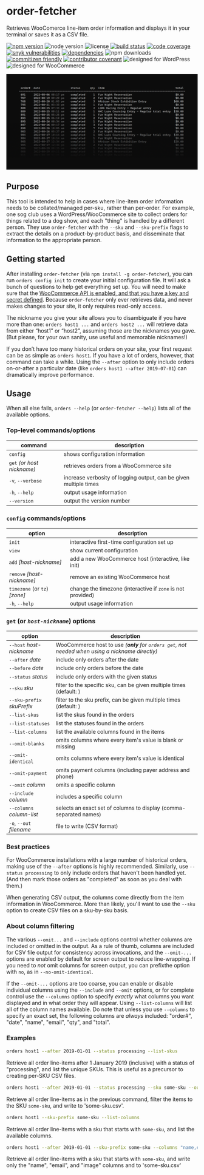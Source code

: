 # order-fetcher

Retrieves WooComerce line-item order information and displays it in your terminal or saves it as a CSV file.

[![npm version](https://img.shields.io/npm/v/order-fetcher.svg?logo=npm)](https://www.npmjs.com/package/order-fetcher)
![node version](https://img.shields.io/node/v/order-fetcher?logo=node.js&logoColor=white)
![license](https://img.shields.io/github/license/JaredReisinger/order-fetcher)
[![build status](https://img.shields.io/github/actions/workflow/status/JaredReisinger/order-fetcher/build.yml?branch=main&logo=github)](https://github.com/JaredReisinger/order-fetcher/actions?query=workflow%3Abuild+branch%3Amain)
[![code coverage](https://img.shields.io/codecov/c/github/JaredReisinger/order-fetcher.svg?logo=codecov&logoColor=white)](https://codecov.io/github/JaredReisinger/order-fetcher)
[![snyk vulnerabilities](https://snyk.io/test/github/jaredreisinger/order-fetcher/badge.svg)](https://snyk.io/test/github/jaredreisinger/order-fetcher)
[![dependencies](https://img.shields.io/librariesio/github/JaredReisinger/order-fetcher)](https://libraries.io/github/JaredReisinger/order-fetcher)
![npm downloads](https://img.shields.io/npm/d18m/order-fetcher)
[![commitizen friendly](https://img.shields.io/badge/commitizen-friendly-brightgreen.svg)](http://commitizen.github.io/cz-cli/)
[![contributor covenant](https://img.shields.io/badge/Contributor%20Covenant-2.1-4baaaa.svg)](https://github.com/JaredReisinger/order-fetcher/blob/main/docs/CODE_OF_CONDUCT.md)
![designed for WordPress](https://img.shields.io/badge/designed%20for-WordPress-%2321759B?logo=wordpress&logoColor=white)
![designed for WooCommerce](https://img.shields.io/badge/designed%20for-WooCommerce-%2396588A?logo=woo&logoColor=white)

![](./docs/order-fetcher.png)

## Purpose

This tool is intended to help in cases where line-item order information needs to be collated/managed per-sku, rather than per-order. For example, one sog club uses a WordPress/WooCommerce site to collect orders for things related to a dog show, and each "thing" is handled by a different person. They use `order-fetcher` with the `--sku` and `--sku-prefix` flags to extract the details on a product-by-product basis, and disseminate that information to the appropriate person.

## Getting started

After installing `order-fetcher` (via `npm install -g order-fetcher`), you can run `orders config init` to create your initial configuration file. It will ask a bunch of questions to help get everything set up. You will need to make sure that the [WooCommerce API is enabled, and that you have a key and secret defined](https://docs.woocommerce.com/document/woocommerce-rest-api/). Because `order-fetcher` only ever retrieves data, and never makes changes to your site, it only requires read-only access.

The nickname you give your site allows you to disambiguate if you have more than one: `orders host1 ...` and `orders host2 ...` will retrieve data from either “host1” or “host2”, assuming those are the nicknames you gave. (But please, for your own sanity, use useful and memorable nicknames!)

If you don’t have too many historical orders on your site, your first request can be as simple as `orders host1`. If you have a lot of orders, however, that command can take a while. Using the `--after` option to only include orders on-or-after a particular date (like `orders host1 --after 2019-07-01`) can dramatically improve performance.

## Usage

When all else fails, `orders --help` (or `order-fetcher --help`) lists all of the available options.

### Top-level commands/options

| command                    | description                                                       |
| -------------------------- | ----------------------------------------------------------------- |
| `config`                   | shows configuration information                                   |
| `get` _(or host nickname)_ | retrieves orders from a WooCommerce site                          |
| `-v`, `--verbose`          | increase verbosity of logging output, can be given multiple times |
| `-h`, `--help`             | output usage information                                          |
| `--version`                | output the version number                                         |

### `config` commands/options

| option                        | description                                                 |
| ----------------------------- | ----------------------------------------------------------- |
| `init`                        | interactive first-time configuration set up                 |
| `view`                        | show current configuration                                  |
| `add` _[host-nickname]_       | add a new WooCommerce host (interactive, like init)         |
| `remove` _[host-nickname]_    | remove an existing WooCommerce host                         |
| `timezone` (or `tz`) _[zone]_ | change the timezone (interactive if `zone` is not provided) |
| `-h`, `--help`                | output usage information                                    |

### `get` (or _`host-nickname`_) options

| option                     | description                                                                                      |
| -------------------------- | ------------------------------------------------------------------------------------------------ |
| `--host` _host-nickname_   | WooCommerce host to use _(**only** for `orders get`, not needed when using a nickname directly)_ |
| `--after` _date_           | include only orders after the date                                                               |
| `--before` _date_          | include only orders before the date                                                              |
| `--status` _status_        | include only orders with the given status                                                        |
| `--sku` _sku_              | filter to the specific sku, can be given multiple times (default: )                              |
| `--sku-prefix` _skuPrefix_ | filter to the sku prefix, can be given multiple times (default: )                                |
| `--list-skus`              | list the skus found in the orders                                                                |
| `--list-statuses`          | list the statuses found in the orders                                                            |
| `--list-columns`           | list the available columns found in the items                                                    |
| `--omit-blanks`            | omits columns where every item's value is blank or missing                                       |
| `--omit-identical`         | omits columns where every item's value is identical                                              |
| `--omit-payment`           | omits payment columns (including payer address and phone)                                        |
| `--omit` _column_          | omits a specific column                                                                          |
| `--include` _column_       | includes a specific column                                                                       |
| `--columns` _column-list_  | selects an exact set of columns to display (comma-separated names)                               |
| `-o`, `--out` _filename_   | file to write (CSV format)                                                                       |

### Best practices

For WooCommerce installations with a large number of historical orders, making use of the `--after` options is highly recommended. Similarly, use `--status processing` to only include orders that haven't been handled yet. (And then mark those orders as "completed" as soon as you deal with them.)

When generating CSV output, the columns come directly from the item information in WooCommerce. More than likely, you'll want to use the `--sku` option to create CSV files on a sku-by-sku basis.

### About column filtering

The various `--omit...` and `--include` options control whether columns are included or omitted in the output. As a rule of thumb, columns are included for CSV file output for consistency across invocations, and the `--omit-...` options are enabled by default for screen output to reduce line-wrapping. If you need to _not_ omit columns for screen output, you can prefixthe option with `no`, as in `--no-omit-identical`.

If the `--omit-...` options are too coarse, you can enable or disable individual columns using the `--include` and `--omit` options, or for complete control use the `--columns` option to specify _exactly_ what columns you want displayed and in what order they will appear. Using `--list-columns` will list all of the column names available. Do note that unless you use `--columns` to specify an exact set, the following columns are _always_ included: "order#", "date", "name", "email", "qty", and "total".

### Examples

```sh
orders host1 --after 2019-01-01 --status processing --list-skus
```

Retrieve all order line-items after 1 January 2019 (inclusive) with a status of "processing", and list the unique SKUs. This is useful as a precursor to creating per-SKU CSV files.

```sh
orders host1 --after 2019-01-01 --status processing --sku some-sku --out some-sku.csv
```

Retrieve all order line-items as in the previous command, filter the items to the SKU `some-sku`, and write to 'some-sku.csv'.

```sh
orders host1 --sku-prefix some-sku --list-columns
```

Retrieve all order line-items with a sku that starts with `some-sku`, and list the available columns.

```sh
orders host1 --after 2019-01-01 --sku-prefix some-sku --columns "name,email,image" --out some-sku.csv
```

Retrieve all order line-items with a sku that starts with `some-sku`, and write only the "name", "email", and "image" columns and to 'some-sku.csv'

